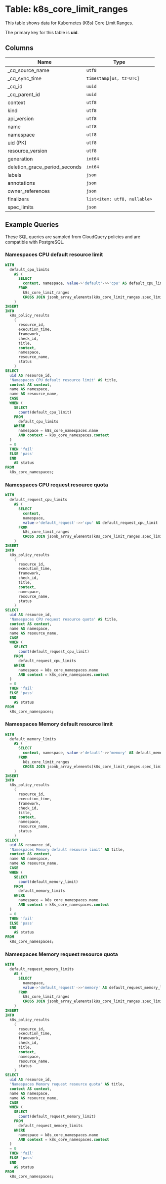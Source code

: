 # Table: k8s_core_limit_ranges

This table shows data for Kubernetes (K8s) Core Limit Ranges.

The primary key for this table is **uid**.

## Columns

| Name          | Type          |
| ------------- | ------------- |
|_cq_source_name|`utf8`|
|_cq_sync_time|`timestamp[us, tz=UTC]`|
|_cq_id|`uuid`|
|_cq_parent_id|`uuid`|
|context|`utf8`|
|kind|`utf8`|
|api_version|`utf8`|
|name|`utf8`|
|namespace|`utf8`|
|uid (PK)|`utf8`|
|resource_version|`utf8`|
|generation|`int64`|
|deletion_grace_period_seconds|`int64`|
|labels|`json`|
|annotations|`json`|
|owner_references|`json`|
|finalizers|`list<item: utf8, nullable>`|
|spec_limits|`json`|

## Example Queries

These SQL queries are sampled from CloudQuery policies and are compatible with PostgreSQL.

### Namespaces CPU default resource limit

```sql
WITH
  default_cpu_limits
    AS (
      SELECT
        context, namespace, value->'default'->>'cpu' AS default_cpu_limit
      FROM
        k8s_core_limit_ranges
        CROSS JOIN jsonb_array_elements(k8s_core_limit_ranges.spec_limits)
    )
INSERT
INTO
  k8s_policy_results
    (
      resource_id,
      execution_time,
      framework,
      check_id,
      title,
      context,
      namespace,
      resource_name,
      status
    )
SELECT
  uid AS resource_id,
  'Namespaces CPU default resource limit' AS title,
  context AS context,
  name AS namespace,
  name AS resource_name,
  CASE
  WHEN (
    SELECT
      count(default_cpu_limit)
    FROM
      default_cpu_limits
    WHERE
      namespace = k8s_core_namespaces.name
      AND context = k8s_core_namespaces.context
  )
  = 0
  THEN 'fail'
  ELSE 'pass'
  END
    AS status
FROM
  k8s_core_namespaces;
```

### Namespaces CPU request resource quota

```sql
WITH
  default_request_cpu_limits
    AS (
      SELECT
        context,
        namespace,
        value->'default_request'->>'cpu' AS default_request_cpu_limit
      FROM
        k8s_core_limit_ranges
        CROSS JOIN jsonb_array_elements(k8s_core_limit_ranges.spec_limits)
    )
INSERT
INTO
  k8s_policy_results
    (
      resource_id,
      execution_time,
      framework,
      check_id,
      title,
      context,
      namespace,
      resource_name,
      status
    )
SELECT
  uid AS resource_id,
  'Namespaces CPU request resource quota' AS title,
  context AS context,
  name AS namespace,
  name AS resource_name,
  CASE
  WHEN (
    SELECT
      count(default_request_cpu_limit)
    FROM
      default_request_cpu_limits
    WHERE
      namespace = k8s_core_namespaces.name
      AND context = k8s_core_namespaces.context
  )
  = 0
  THEN 'fail'
  ELSE 'pass'
  END
    AS status
FROM
  k8s_core_namespaces;
```

### Namespaces Memory default resource limit

```sql
WITH
  default_memory_limits
    AS (
      SELECT
        context, namespace, value->'default'->>'memory' AS default_memory_limit
      FROM
        k8s_core_limit_ranges
        CROSS JOIN jsonb_array_elements(k8s_core_limit_ranges.spec_limits)
    )
INSERT
INTO
  k8s_policy_results
    (
      resource_id,
      execution_time,
      framework,
      check_id,
      title,
      context,
      namespace,
      resource_name,
      status
    )
SELECT
  uid AS resource_id,
  'Namespaces Memory default resource limit' AS title,
  context AS context,
  name AS namespace,
  name AS resource_name,
  CASE
  WHEN (
    SELECT
      count(default_memory_limit)
    FROM
      default_memory_limits
    WHERE
      namespace = k8s_core_namespaces.name
      AND context = k8s_core_namespaces.context
  )
  = 0
  THEN 'fail'
  ELSE 'pass'
  END
    AS status
FROM
  k8s_core_namespaces;
```

### Namespaces Memory request resource quota

```sql
WITH
  default_request_memory_limits
    AS (
      SELECT
        namespace,
        value->'default_request'->>'memory' AS default_request_memory_limit
      FROM
        k8s_core_limit_ranges
        CROSS JOIN jsonb_array_elements(k8s_core_limit_ranges.spec_limits)
    )
INSERT
INTO
  k8s_policy_results
    (
      resource_id,
      execution_time,
      framework,
      check_id,
      title,
      context,
      namespace,
      resource_name,
      status
    )
SELECT
  uid AS resource_id,
  'Namespaces Memory request resource quota' AS title,
  context AS context,
  name AS namespace,
  name AS resource_name,
  CASE
  WHEN (
    SELECT
      count(default_request_memory_limit)
    FROM
      default_request_memory_limits
    WHERE
      namespace = k8s_core_namespaces.name
      AND context = k8s_core_namespaces.context
  )
  = 0
  THEN 'fail'
  ELSE 'pass'
  END
    AS status
FROM
  k8s_core_namespaces;
```


